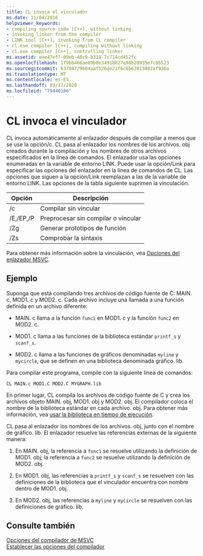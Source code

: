 ```yaml
---
title: CL invoca el vinculador
ms.date: 11/04/2016
helpviewer_keywords:
- compiling source code [C++], without linking
- invoking linker from the compiler
- LINK tool [C++], invoking from CL compiler
- cl.exe compiler [C++], compiling without linking
- cl.exe compiler [C++], controlling linker
ms.assetid: eae47ef7-09eb-40c9-b318-7c714cd452fc
ms.openlocfilehash: 1f9bb466ae89b8e3491b027a98b28935e7c8b523
ms.sourcegitcommit: 63784729604aaf526de21f6c6b62813882af930a
ms.translationtype: MT
ms.contentlocale: es-ES
ms.lasthandoff: 03/17/2020
ms.locfileid: "79440186"
---
```

# <a name="cl-invokes-the-linker"></a>CL invoca el vinculador

CL invoca automáticamente al enlazador después de compilar a menos que se use la opción/c. CL pasa al enlazador los nombres de los archivos. obj creados durante la compilación y los nombres de otros archivos especificados en la línea de comandos. El enlazador usa las opciones enumeradas en la variable de entorno LINK. Puede usar la opción/Link para especificar las opciones del enlazador en la línea de comandos de CL. Las opciones que siguen a la opción/Link reemplazan a las de la variable de entorno LINK. Las opciones de la tabla siguiente suprimen la vinculación.

|Opción|Descripción|
|------------|-----------------|
|/c|Compilar sin vincular|
|/E,/EP,/P|Preprocesar sin compilar o vincular|
|/Zg|Generar prototipos de función|
|/Zs|Comprobar la sintaxis|

Para obtener más información sobre la vinculación, vea [Opciones del enlazador MSVC](linker-options.md).

## <a name="example"></a>Ejemplo

Suponga que está compilando tres archivos de código fuente de C: MAIN. c, MOD1. c y MOD2. c. Cada archivo incluye una llamada a una función definida en un archivo diferente:

- MAIN. c llama a la función `func1` en MOD1. c y la función `func2` en MOD2. c.

- MOD1. c llama a las funciones de la biblioteca estándar `printf_s` y `scanf_s`.

- MOD2. c llama a las funciones de gráficos denominadas `myline` y `mycircle`, que se definen en una biblioteca denominada gráfico. lib.

Para compilar este programa, compile con la siguiente línea de comandos:

```
CL MAIN.c MOD1.C MOD2.C MYGRAPH.lib
```

En primer lugar, CL compila los archivos de código fuente de C y crea los archivos objeto MAIN. obj, MOD1. obj y MOD2. obj. El compilador coloca el nombre de la biblioteca estándar en cada archivo. obj. Para obtener más información, vea [usar la biblioteca en tiempo de ejecución](md-mt-ld-use-run-time-library.md).

CL pasa al enlazador los nombres de los archivos. obj, junto con el nombre de gráfico. lib. El enlazador resuelve las referencias externas de la siguiente manera:

1. En MAIN. obj, la referencia a `func1` se resuelve utilizando la definición de MOD1. obj; la referencia a `func2` se resuelve utilizando la definición de MOD2. obj.

1. En MOD1. obj, las referencias a `printf_s` y `scanf_s` se resuelven con las definiciones de la biblioteca que el vinculador encuentra con nombre dentro de MOD1. obj.

1. En MOD2. obj, las referencias a `myline` y `mycircle` se resuelven con las definiciones de gráfico. lib.

## <a name="see-also"></a>Consulte también

[Opciones del compilador de MSVC](compiler-options.md)<br/>
[Establecer las opciones del compilador](compiler-command-line-syntax.md)
